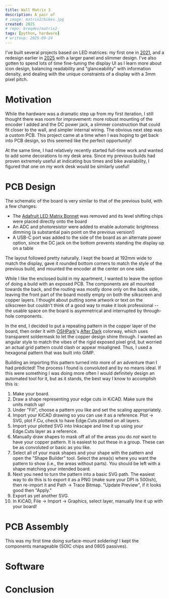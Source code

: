 ```yaml
---
title: Wall Matrix 3
description: A pair of
# image: matrix2/bikes.jpg
created: 2025
# repo: breqdev/matrix2
tags: [python, hardware]
# writeup: 2025-09-24
---
```


I've built several projects based on LED matrices: my first one in [2021](/projects/wallmatrix), and a redesign earlier in [2025](/projects/matrix2) with a larger panel and slimmer design. I've also gotten to spend lots of time fine-tuning the display UI as I learn more about icon design, balancing readability and "glanceability" with information density, and dealing with the unique constraints of a display with a 3mm pixel pitch.

# Motivation

While the hardware was a dramatic step up from my first iteration, I still thought there was room for improvement: more robust mounting of the encoder I added and the DC power jack, a slimmer construction that could fit closer to the wall, and simpler internal wiring. The obvious next step was a custom PCB. This project came at a time when I was hoping to get back into PCB design, so this seemed like the perfect opportunity!

At the same time, I had relatively recently started full-time work and wanted to add some decorations to my desk area. Since my previous builds had proven extremely useful at indicating bus times and bike availability, I figured that one on my work desk would be similarly useful!

# PCB Design

The schematic of the board is very similar to that of the previous build, with a few changes:

- The [Adafruit LED Matrix Bonnet](https://www.adafruit.com/product/3211) was removed and its level shifting chips were placed directly onto the board
- An ADC and photoresistor were added to enable automatic brightness dimming (a substantial pain point on the previous version!)
- A USB-C port was added to the side of the board as an alternate power option, since the DC jack on the bottom prevents standing the display up on a table

The layout followed pretty naturally. I kept the board at 192mm wide to match the display, gave it rounded bottom corners to match the style of the previous build, and mounted the encoder at the center on one side.

While I like the enclosed build in my apartment, I wanted to leave the option of doing a build with an exposed PCB. The components are all mounted towards the back, and the routing was mostly done only on the back side, leaving the front part of the board mostly empty on both the silkscreen and copper layers. I thought about putting some artwork or text on the silkscreen but couldn't think of a good way to make it look professional -- the usable space on the board is asymmetrical and interrupted by through-hole components.

In the end, I decided to put a repeating pattern in the copper layer of the board, then order it with [OSHPark](https://oshpark.com/)'s [After Dark](https://docs.oshpark.com/services/afterdark/) colorway, which uses transparent soldermask to let the copper design shine through. I wanted an angular style to match the vibes of the rigid exposed pixel grid, but worried an actual grid pattern could clash or appear misaligned. Thus, I used a hexagonal pattern that was built into GIMP.

Building an importing this pattern turned into more of an adventure than I had predicted! The process I found is convoluted and by no means ideal. If this were something I was doing more often I would definitely design an automated tool for it, but as it stands, the best way I know to accomplish this is:

1. Make your board.
2. Draw a shape representing your edge cuts in KiCAD. Make sure the units match up!
3. Under "Fill", choose a pattern you like and set the scaling appropriately.
4. Import your KiCAD drawing so you can use it as a reference. Plot -> SVG, plot F.Cu, check to have Edge.Cuts plotted on all layers.
5. Import your plotted SVG into Inkscape and line it up using your Edge.Cuts layer as a reference.
6. Manually draw shapes to mask off all of the areas you do _not_ want to have your copper pattern. It is easiest to put these in a group. These can be as convoluted or basic as you like.
7. Select all of your mask shapes and your shape with the pattern and open the "Shape Builder" tool. Select the area(s) where you want the pattern to show (i.e., the areas without parts). You should be left with a shape matching your intended board.
8. Next you need to turn the pattern into a basic SVG path. The easiest way to do this is to export it as a PNG (make sure your DPI is 500ish), then re-import it and Path -> Trace Bitmap. "Update Preview", if it looks good then "Apply."
9. Export as yet another SVG.
10. In KiCAD, File -> Import -> Graphics, select layer, manually line it up with your board!

# PCB Assembly

This was my first time doing surface-mount soldering! I kept the components manageable (SOIC chips and 0805 passives).

# Software

# Conclusion
